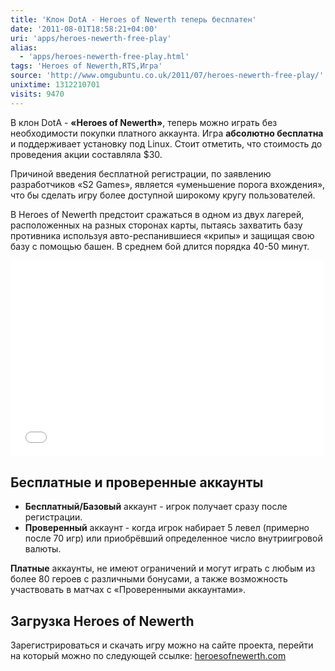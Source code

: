 ```yaml
---
title: 'Клон DotA - Heroes of Newerth теперь бесплатен'
date: '2011-08-01T18:58:21+04:00'
uri: 'apps/heroes-newerth-free-play'
alias: 
  - 'apps/heroes-newerth-free-play.html'
tags: 'Heroes of Newerth,RTS,Игра'
source: 'http://www.omgubuntu.co.uk/2011/07/heroes-newerth-free-play/'
unixtime: 1312210701
visits: 9470
---
```

В клон DotA - **«Heroes of Newerth»**, теперь можно играть без необходимости покупки платного аккаунта. Игра **абсолютно бесплатна** и поддерживает установку под Linux. Стоит отметить, что стоимость до проведения акции составляла $30.

Причиной введения бесплатной регистрации, по заявлению разработчиков «S2 Games», является «уменьшение порога вхождения», что бы сделать игру более доступной широкому кругу пользователей.

В Heroes of Newerth предстоит сражаться в одном из двух лагерей, расположенных на разных сторонах карты, пытаясь захватить базу противника используя авто-респанившиеся «крипы» и защищая свою базу с помощью башен. В среднем бой длится порядка 40-50 минут.

<iframe width="500" height="314" src="//www.youtube.com/embed/Yet9DZ5SZ0g" frameborder="0" allowfullscreen=""></iframe>

## Бесплатные и проверенные аккаунты

*   **Бесплатный/Базовый** аккаунт - игрок получает сразу после регистрации.
*   **Проверенный** аккаунт - когда игрок набирает 5 левел (примерно после 70 игр) или приобрёвший определенное число внутриигровой валюты.

**Платные** аккаунты, не имеют ограничений и могут играть с любым из более 80 героев с различными бонусами, а также возможность участвовать в матчах с «Проверенными аккаунтами».

## Загрузка Heroes of Newerth

Зарегистрироваться и скачать игру можно на сайте проекта, перейти на который можно по следующей ссылке: [heroesofnewerth.com](http://www.heroesofnewerth.com/)
